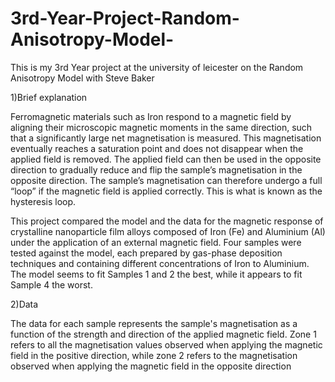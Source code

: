 # 3rd-Year-Project-Random-Anisotropy-Model-
This is my 3rd Year project at the university of leicester on the Random Anisotropy Model with Steve Baker

1)Brief explanation

Ferromagnetic materials such as Iron respond to a magnetic field by aligning their microscopic magnetic moments in the same direction, such that a significantly large net magnetisation is measured. This magnetisation eventually reaches a saturation point and does not disappear when the applied field is removed. The applied field can then be used in the opposite direction to gradually reduce and flip the sample’s magnetisation in the opposite direction. The sample’s magnetisation can therefore undergo a full “loop” if the magnetic field is applied correctly. This is what is known as the hysteresis loop.

This project compared the model and the data for the magnetic response of crystalline nanoparticle film alloys composed of Iron (Fe) and Aluminium (Al) under the application of an external magnetic field. Four samples were tested against the model, each prepared by gas-phase deposition techniques and containing different concentrations of Iron to Aluminium. The model seems to fit Samples 1 and 2 the best, while it appears to fit Sample 4 the worst.

2)Data

The data for each sample represents the sample's magnetisation as a function of the strength and direction of the applied magnetic field. Zone 1 refers to all the magnetisation values observed when applying the magnetic field in the positive direction, while zone 2 refers to the magnetisation observed when applying the magnetic field in the opposite direction

